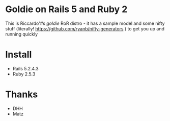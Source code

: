 # Goldie on Rails 5 and Ruby 2

This is Riccardo'#s *goldie* RoR distro - it has a sample model and some 
nifty stuff (literally! https://github.com/ryanb/nifty-generators ) to get 
you up and running quickly

# Install

* Rails 5.2.4.3
* Ruby 2.5.3


# Thanks

* DHH
* Matz

